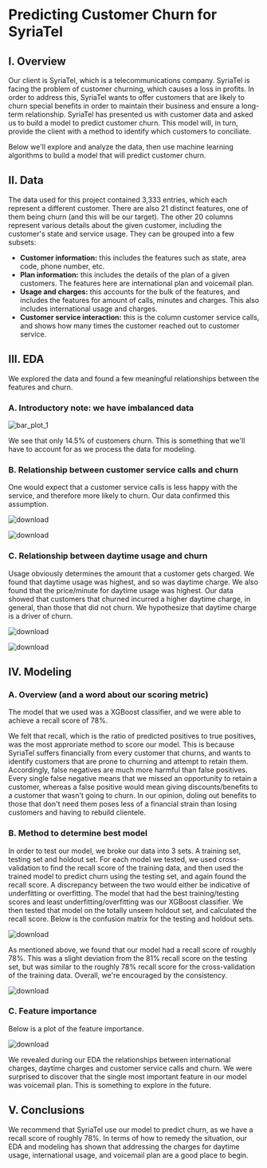 # Predicting Customer Churn for SyriaTel

## I. Overview

Our client is SyriaTel, which is a telecommunications company. SyriaTel is facing the problem of customer churning, which causes a loss in profits. In order to address this, SyriaTel wants to offer customers that are likely to churn special benefits in order to maintain their business and ensure a long-term relationship. SyriaTel has presented us with customer data and asked us to build a model to predict customer churn. This model will, in turn, provide the client with a method to identify which customers to conciliate.

Below we'll explore and analyze the data, then use machine learning algorithms to build a model that will predict customer churn. 

## II. Data 

The data used for this project contained 3,333 entries, which each represent a different customer. There are also 21 distinct features, one of them being churn (and this will be our target). The other 20 columns represent various details about the given customer, including the customer's state and service usage. They can be grouped into a few subsets: 
* **Customer information:** this includes the features such as state, area code, phone number, etc.
* **Plan information:** this includes the details of the plan of a given customers. The features here are international plan and voicemail plan.
* **Usage and charges:** this accounts for the bulk of the features, and includes the features for amount of calls, minutes and charges. This also includes international usage and charges.
* **Customer service interaction:** this is the column customer service calls, and shows how many times the customer reached out to customer service.

## III. EDA 

We explored the data and found a few meaningful relationships between the features and churn. 

### A. Introductory note: we have imbalanced data
![bar_plot_1](https://github.com/bmjaron/phase_3_project/assets/115658357/0565c4ef-6974-4148-8e68-c678ea6a654c)

We see that only 14.5% of customers churn. This is something that we'll have to account for as we process the data for modeling.



### B. Relationship between customer service calls and churn

One would expect that a customer service calls is less happy with the service, and therefore more likely to churn. Our data confirmed this assumption.

![download](https://github.com/bmjaron/phase_3_project/assets/115658357/f753bbe5-1ff1-42fb-8252-fc2b45625b5f)

![download](https://github.com/bmjaron/phase_3_project/assets/115658357/de6589a3-2f80-4297-af23-3531cec3ae8b)

### C. Relationship between daytime usage and churn

Usage obviously determines the amount that a customer gets charged. We found that daytime usage was highest, and so was daytime charge. We also found that the price/minute for daytime usage was highest. Our data showed that customers that churned incurred a higher daytime charge, in general, than those that did not churn. We hypothesize that daytime charge is a driver of churn. 

![download](https://github.com/bmjaron/phase_3_project/assets/115658357/eddf6230-287c-4141-86c8-4ec4784cf331)


![download](https://github.com/bmjaron/phase_3_project/assets/115658357/592db28e-f091-4559-b1bc-1421b8ae5f74)

## IV. Modeling

### A. Overview (and a word about our scoring metric)

The model that we used was a XGBoost classifier, and we were able to achieve a recall score of 78%. 

We felt that recall, which is the ratio of predicted positives to true positives, was the most approriate method to score our model. This is because SyriaTel suffers financially from every customer that churns, and wants to identify customers that are prone to churning and attempt to retain them. Accordingly, false negatives are much more harmful than false positives. Every single false negative means that we missed an opportunity to retain a customer, whereas a false positive would mean giving discounts/benefits to a customer that wasn't going to churn. In our opinion, doling out benefits to those that don't need them poses less of a financial strain than losing customers and having to rebuild clientele. 

### B. Method to determine best model

In order to test our model, we broke our data into 3 sets. A training set, testing set and holdout set. For each model we tested, we used cross-validation to find the recall score of the training data, and then used the trained model to predict churn using the testing set, and again found the recall score. A discrepancy between the two would either be indicative of underfitting or overfitting. The model that had the best training/testing scores and least underfitting/overfitting was our XGBoost classifier. We then tested that model on the totally unseen holdout set, and calculated the recall score. Below is the confusion matrix for the testing and holdout sets. 

![download](https://github.com/bmjaron/phase_3_project/assets/115658357/059556fa-a08b-4ad6-a50c-361fb4b8946f)

As mentioned above, we found that our model had a recall score of roughly 78%. This was a slight deviation from the 81% recall score on the testing set, but was similar to the roughly 78% recall score for the cross-validation of the training data. Overall, we're encouraged by the consistency. 

![download](https://github.com/bmjaron/phase_3_project/assets/115658357/78c5e7c4-84df-4809-a56a-b4002b1b1092)

### C. Feature importance

Below is a plot of the feature importance. 

![download](https://github.com/bmjaron/phase_3_project/assets/115658357/07d16971-f380-48c7-8bc3-eb0ca26d9050)


We revealed during our EDA the relationships between international charges, daytime charges and customer service calls and churn. We were surprised to discover that the single most important feature in our model was voicemail plan. This is something to explore in the future. 

## V. Conclusions 

We recommend that SyriaTel use our model to predict churn, as we have a recall score of roughly 78%. In terms of how to remedy the situation, our EDA and modeling has shown that addressing the charges for daytime usage, international usage, and voicemail plan are a good place to begin. 


